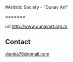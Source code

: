#Artistic Society - "Dunav Art"

=======

url:http://www.dunavart.org.rs


Contact
-------

djenka76@gmail.com
